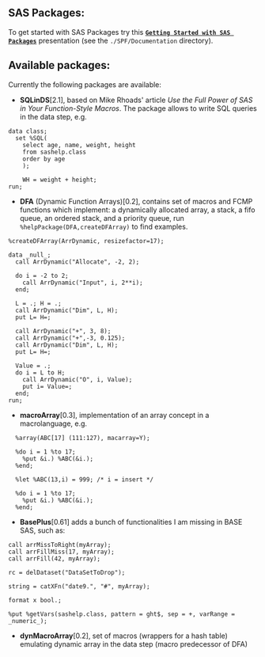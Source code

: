 ## SAS Packages: 
To get started with SAS Packages try this [**`Getting Started with SAS Packages`**](https://github.com/yabwon/SAS_PACKAGES/blob/master/SPF/Documentation/Getting_Started_with_SAS_Packages.pdf "Getting Started with SAS Packages") presentation (see the `./SPF/Documentation` directory).

## Available packages: 
Currently the following packages are available:

- **SQLinDS**\[2.1\], based on Mike Rhoads' article *Use the Full Power of SAS in Your Function-Style Macros*. The package allows to write SQL queries in the data step, e.g.
```
data class;
  set %SQL(
    select age, name, weight, height 
    from sashelp.class 
    order by age
    );
    
    WH = weight + height;
run;
```

- **DFA** (Dynamic Function Arrays)\[0.2\], contains set of macros and FCMP functions which implement: a dynamically allocated array, a stack, a fifo queue, an ordered stack, and a priority queue, run `%helpPackage(DFA,createDFArray)` to find examples.
```
%createDFArray(ArrDynamic, resizefactor=17); 

data _null_;
  call ArrDynamic("Allocate", -2, 2);

  do i = -2 to 2;
    call ArrDynamic("Input", i, 2**i);
  end;

  L = .; H = .;
  call ArrDynamic("Dim", L, H);
  put L= H=;

  call ArrDynamic("+", 3, 8);
  call ArrDynamic("+",-3, 0.125);
  call ArrDynamic("Dim", L, H);
  put L= H=;

  Value = .;
  do i = L to H;
    call ArrDynamic("O", i, Value);
    put i= Value=;
  end;
run;
```

- **macroArray**\[0.3\], implementation of an array concept in a macrolanguage, e.g. 
```
  %array(ABC[17] (111:127), macarray=Y); 

  %do i = 1 %to 17; 
    %put &i.) %ABC(&i.); 
  %end;

  %let %ABC(13,i) = 999; /* i = insert */

  %do i = 1 %to 17; 
    %put &i.) %ABC(&i.); 
  %end;
```

- **BasePlus**\[0.61\] adds a bunch of functionalities I am missing in BASE SAS, such as: 
```
call arrMissToRight(myArray); 
call arrFillMiss(17, myArray); 
call arrFill(42, myArray); 

rc = delDataset("DataSetToDrop"); 

string = catXFn("date9.", "#", myArray);

format x bool.;

%put %getVars(sashelp.class, pattern = ght$, sep = +, varRange = _numeric_);
```

- **dynMacroArray**\[0.2\], set of macros (wrappers for a hash table) emulating dynamic array in the data step (macro predecessor of DFA)

